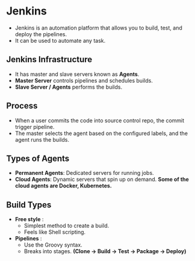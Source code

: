 # Jenkins

[//]: # ([Jenkins Pipeline using docker and kubernetes]&#40;https://github.com/iam-veeramalla/Jenkins-Zero-To-Hero/tree/main/python-jenkins-argocd-k8s&#41;)

* Jenkins is an automation platform that allows you to build, test, and deploy the pipelines.
* It can be used to automate any task.

## Jenkins Infrastructure
* It has master and slave servers known as **Agents**.
* **Master Server** controls pipelines and schedules builds.
* **Slave Server / Agents** performs the builds.

## Process

* When a user commits the code into source control repo, the commit trigger pipeline.
* The master selects the agent based on the configured labels, and the agent runs the builds.

## Types of Agents

* **Permanent Agents**: Dedicated servers for running jobs.
* **Cloud Agents**: Dynamic servers that spin up on demand. **Some of the cloud agents are Docker, Kubernetes.**

## Build Types
* **Free style** : 
  * Simplest method to create a build.
  * Feels like Shell scripting.
* **Pipelines** : 
  * Use the Groovy syntax.
  * Breaks into stages. **(Clone -> Build -> Test -> Package -> Deploy)**

